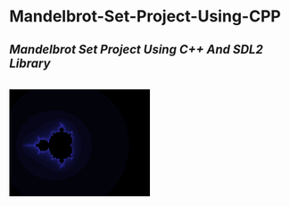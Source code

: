 # Mandelbrot-Set-Project-Using-CPP
<h2><em>Mandelbrot Set Project Using C++ And SDL2 Library</em></h2>
<br>
<img src="src-git/mandelbrot.png" align="center" style="width: 50%" />  

